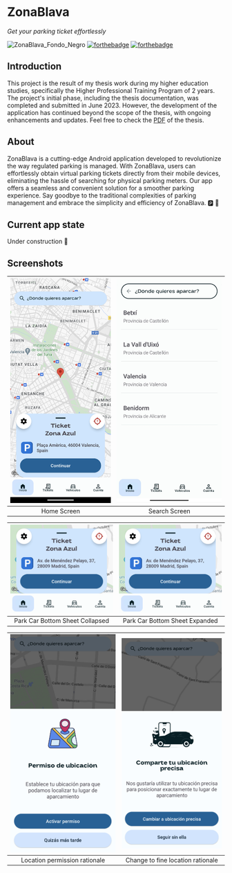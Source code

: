 # ZonaBlava

*Get your parking ticket effortlessly*

![ZonaBlava_Fondo_Negro](https://github.com/xicotet/ZonaBlava/assets/95344529/4074ce71-ec6e-438f-b5b0-3fb0044ce5bd)
[![forthebadge](https://forthebadge.com/images/badges/built-for-android.svg)](https://forthebadge.com)
[![forthebadge](https://forthebadge.com/images/badges/powered-by-coffee.svg)](https://forthebadge.com)

## Introduction

This project is the result of my thesis work during my higher education studies, specifically the Higher Professional Training Program of 2 years. The project's initial phase, including the thesis documentation, was completed and submitted in June 2023. However, the development of the application has continued beyond the scope of the thesis, with ongoing enhancements and updates. Feel free to check the [PDF](https://drive.google.com/file/d/1rUUOyTHoGvRlYACSCU2s2tGlRVlB27Eh/view?usp=sharing) of the thesis. 


## About

ZonaBlava is a cutting-edge Android application developed to revolutionize the way regulated parking is managed. With ZonaBlava, users can effortlessly obtain virtual parking tickets directly from their mobile devices, eliminating the hassle of searching for physical parking meters. Our app offers a seamless and convenient solution for a smoother parking experience. Say goodbye to the traditional complexities of parking management and embrace the simplicity and efficiency of ZonaBlava. :parking: :ticket:

## Current app state

Under construction 🚧

## Screenshots

| ![Final Home](./Media/final-home.png) | ![Search](./Media/search.jpg) |
|:------------------------------------:|:-----------------------------:|
| Home Screen                           | Search Screen                   |

| ![Final Home](./Media/bottom-sheet-expanded.png) | ![Search](./Media/bottom-sheet-expanded.png) |
|:------------------------------------:|:-----------------------------:|
| Park Car Bottom Sheet Collapsed                           | Park Car Bottom Sheet Expanded                   |

| ![Final Home](./Media/location.png) | ![Search](./Media/fine-location.png) |
|:------------------------------------:|:-----------------------------:|
| Location permission rationale                           | Change to fine location rationale                  |


<!-- Description, Getting Started -->
